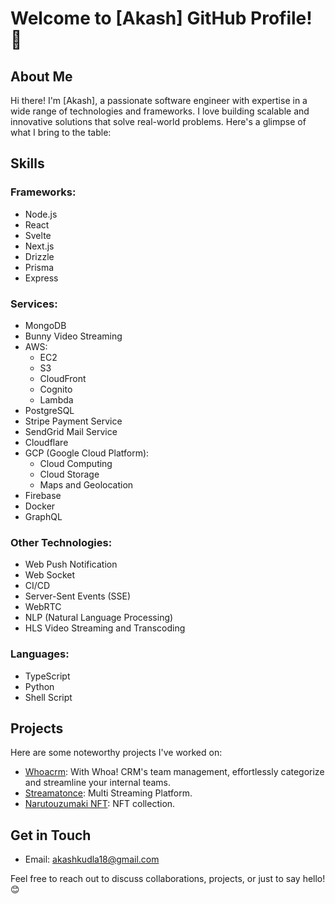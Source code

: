 # Welcome to [Akash] GitHub Profile! 👋

## About Me

Hi there! I'm [Akash], a passionate software engineer with expertise in a wide range of technologies and frameworks. I love building scalable and innovative solutions that solve real-world problems. Here's a glimpse of what I bring to the table:

## Skills

### Frameworks:
- Node.js
- React
- Svelte
- Next.js
- Drizzle
- Prisma
- Express

### Services:
- MongoDB
- Bunny Video Streaming
- AWS:
  - EC2
  - S3
  - CloudFront
  - Cognito
  - Lambda
- PostgreSQL
- Stripe Payment Service
- SendGrid Mail Service
- Cloudflare
- GCP (Google Cloud Platform):
  - Cloud Computing
  - Cloud Storage
  - Maps and Geolocation
- Firebase
- Docker
- GraphQL

### Other Technologies:
- Web Push Notification
- Web Socket
- CI/CD
- Server-Sent Events (SSE)
- WebRTC
- NLP (Natural Language Processing)
- HLS Video Streaming and Transcoding

### Languages:
- TypeScript
- Python
- Shell Script

## Projects

Here are some noteworthy projects I've worked on:

- [Whoacrm](https://portal.whoacrm.com/): With Whoa! CRM's team management, effortlessly categorize and streamline your internal teams.
- [Streamatonce](https://streamatonce.com/): Multi Streaming Platform.
- [Narutouzumaki NFT](https://narutouzumaki.club/): NFT collection.

## Get in Touch

- Email: [akashkudla18@gmail.com](mailto:akashkudla18@gmail.com)

Feel free to reach out to discuss collaborations, projects, or just to say hello! 😊

